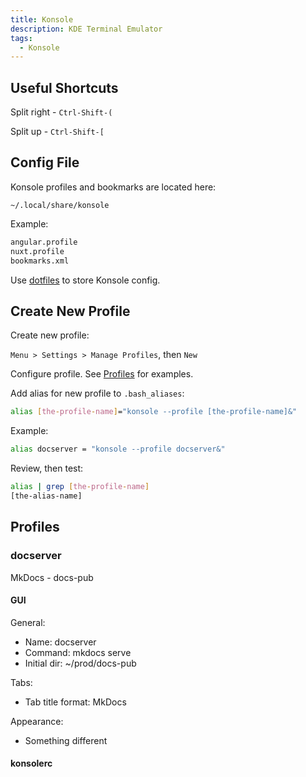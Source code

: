 ```yaml
---
title: Konsole
description: KDE Terminal Emulator
tags:
  - Konsole
---
```


## Useful Shortcuts

Split right -  `Ctrl-Shift-(`


Split up    - `Ctrl-Shift-[`
 

## Config File

Konsole profiles and bookmarks are located here:

```~/.local/share/konsole```

Example:

```bash
angular.profile
nuxt.profile
bookmarks.xml
```

Use [dotfiles](../../../dev/projects/index.md) to store Konsole config.

## Create New Profile

Create new profile:

`Menu > Settings > Manage Profiles`, then `New`

Configure profile.  See [Profiles](#profiles) for examples.

Add alias for new profile to `.bash_aliases`:

```bash
alias [the-profile-name]="konsole --profile [the-profile-name]&"
```

Example:

```bash
alias docserver = "konsole --profile docserver&"
```

Review, then test:

```bash
alias | grep [the-profile-name]
[the-alias-name]
```

## Profiles

### docserver 

MkDocs - docs-pub 

#### GUI

General:

- Name: docserver
- Command: mkdocs serve
- Initial dir: ~/prod/docs-pub

Tabs:

- Tab title format: MkDocs 

Appearance: 

- Something different

#### konsolerc



